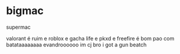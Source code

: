 # bigmac
 supermac

valorant é ruim e roblox e gacha life e pkxd e freefire é bom pao com batataaaaaaaa evandroooooo im cj bro i got a gun beatch